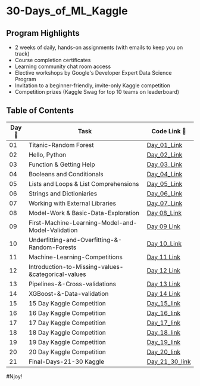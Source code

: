 # 30-Days_of_ML_Kaggle

## Program Highlights

* 2 weeks of daily, hands-on assignments (with emails to keep you on track)
* Course completion certificates
* Learning community chat room access
* Elective workshops by Google's Developer Expert Data Science Program
* Invitation to a beginner-friendly, invite-only Kaggle competition
* Competition prizes (Kaggle Swag for top 10 teams on leaderboard)

## Table of Contents

|Day📆 |Task |Code Link 🔗|
|------|-----|--------|
|01|Titanic-Random Forest|[Day_01_Link](https://github.com/Anuragtsl/30-Days_of_ML_Kaggle/tree/main/1-Day-Titanic-Random-Forest)|
|02|Hello, Python|[Day_02_Link](https://github.com/Anuragtsl/30-Days_of_ML_Kaggle/tree/main/2-Day-Hello-Python)|
|03|Function & Getting Help|[Day_03_Link](https://github.com/Anuragtsl/30-Days_of_ML_Kaggle/tree/main/3-Day-Functions-and-Getting-Help)|
|04|Booleans and Conditionals|[Day_04_Link](https://github.com/Anuragtsl/30-Days_of_ML_Kaggle/tree/main/4-Day-Booleans-and-Conditionals)|
|05|Lists and Loops & List Comprehensions|[Day_05_Link](https://github.com/Anuragtsl/30-Days_of_ML_Kaggle/tree/main/5-Day-Lists-and-Loops-and-List-Comprehensions)|
|06|Strings and Dictioniaries|[Day_06_Link](https://github.com/Anuragtsl/30-Days_of_ML_Kaggle/tree/main/6-Day-Strings-and-Dictionaries)|
|07|Working with External Libraries|[Day_07_Link](https://github.com/Anuragtsl/30-Days_of_ML_Kaggle/tree/main/7-Day-Working-with-External-Libraries)|
|08|Model-Work & Basic-Data-Exploration|[Day 08_Link](https://github.com/Anuragtsl/30-Days_of_ML_Kaggle/tree/main/8-Day-Model-Work%20%26%20Basic-Data-Exploration)|
|09|First-Machine-Learning-Model-and-Model-Validation|[Day 09 Link](https://github.com/Anuragtsl/30-Days_of_ML_Kaggle/tree/main/9-Day-First-Machine-Learning-Model-and-Model-Validation)|
|10|Underfitting-and-Overfitting-&-Random-Forests|[Day 10_Link](https://github.com/Anuragtsl/30-Days_of_ML_Kaggle/tree/main/10-Day-Underfitting-and-Overfitting-%26-Random-Forests)|
|11|Machine-Learning-Competitions|[Day 11 Link](https://github.com/Anuragtsl/30-Days_of_ML_Kaggle/tree/main/11-Machine-Learning-Competitions)|
|12|Introduction-to-Missing-values-&categorical-values|[Day 12 Link](https://github.com/Anuragtsl/30-Days_of_ML_Kaggle/tree/main/12-Introduction-to-Missing-values-%26categorical-values)|
|13|Pipelines-&-Cross-validations|[Day 13 Link](https://github.com/Anuragtsl/30-Days_of_ML_Kaggle/tree/main/13-Pipelines-%26-Cross-validations)|
|14|XGBoost-&-Data-validation|[Day 14 Link](https://github.com/Anuragtsl/30-Days_of_ML_Kaggle/tree/main/14-XGBoost-%26-Data-validation)|
|15|15 Day Kaggle Competition|[Day_15_link]()|
|16|16 Day Kaggle Competition|[Day_16_link]()|
|17|17 Day Kaggle Competition|[Day_17_link]()|
|18|18 Day Kaggle Competition|[Day_18_link]()|
|19|19 Day Kaggle Competition|[Day_19_link]()|
|20|20 Day Kaggle Competition|[Day_20_link]()|
|21|Final-Days-21-30 Kaggle|[Day_21_30_link]()|


#Njoy!
